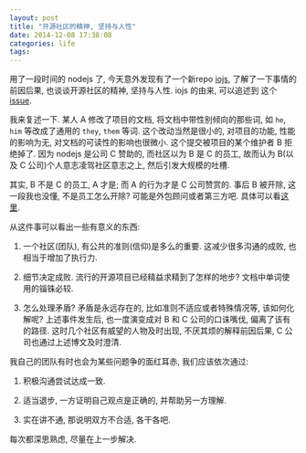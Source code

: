 ```yaml
---
layout: post
title: "开源社区的精神, 坚持与人性"
date: 2014-12-08 17:38:08
categories: life
tags:
---
```


用了一段时间的 nodejs 了, 今天意外发现有了一个新repo [iojs](https://github.com/iojs/io.js), 了解了一下事情的前因后果, 也谈谈开源社区的精神, 坚持与人性.
iojs 的由来, 可以追述到 这个 [issue](https://github.com/joyent/libuv/commit/804d40ee14dc0f82c482dcc8d1c41c14333fcb48).

我来复述一下. 某人 A 修改了项目的文档, 将文档中带性别倾向的那些词, 如 `he`, `him` 等改成了通用的 `they`, `them` 等词. 这个改动当然是很小的, 对项目的功能, 性能的影响为无, 对文档的可读性的影响也很微小. 这个提交被项目的某个维护者 B 拒绝掉了.
因为 nodejs 是公司 C 赞助的, 而社区以为 B 是 C 的员工, 故而认为 B(以及 C 公司)个人意志凌驾社区意志之上, 然后引发大规模的吐槽.

其实, B 不是 C 的员工, A 才是; 而 A 的行为才是 C 公司赞赏的. 事后 B 被开除, 这一段我也没懂, 不是员工怎么开除? 可能是外包顾问或者第三方吧.
具体可以看[这里](http://www.joyent.com/blog/the-power-of-a-pronoun). 

从这件事可以看出一些有意义的东西:

1. 一个社区(团队), 有公共的准则(信仰)是多么的重要. 这减少很多沟通的成败, 也相当于增加了执行力.

2. 细节决定成败. 流行的开源项目已经精益求精到了怎样的地步? 文档中单词使用的锱铢必较.

3. 怎么处理矛盾? 矛盾是永远存在的, 比如准则不适应或者特殊情况等, 该如何化解呢? 上述事件发生后, 也一度演变成对 B 和 C 公司的口诛嘴伐, 偏离了该有的路径. 这时几个社区有威望的人物及时出现, 不厌其烦的解释前因后果, C 公司也通过上述博文及时澄清. 

我自己的团队有时也会为某些问题争的面红耳赤, 我们应该依次通过:

1. 积极沟通尝试达成一致.

2. 适当退步, 一方证明自己观点是正确的, 并帮助另一方理解.

3. 实在讲不通, 那说明双方不合适, 各干各吧.

每次都深思熟虑, 尽量在上一步解决.

